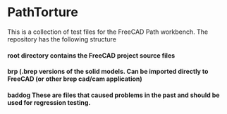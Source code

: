 # PathTorture
This is a collection of test files for the FreeCAD Path workbench.  The repository has the following structure

####  root directory contains the FreeCAD project source files

#### brp  (.brep versions of the solid models.  Can be imported directly to FreeCAD (or other brep cad/cam application)

#### baddog  These are files that caused problems in the past and should be used for regression testing.

